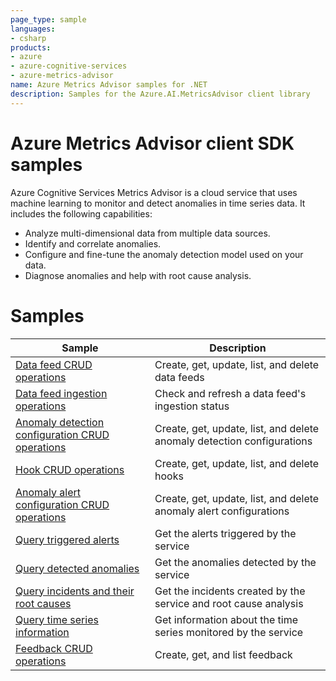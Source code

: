 ```yaml
---
page_type: sample
languages:
- csharp
products:
- azure
- azure-cognitive-services
- azure-metrics-advisor
name: Azure Metrics Advisor samples for .NET
description: Samples for the Azure.AI.MetricsAdvisor client library
---
```


# Azure Metrics Advisor client SDK samples

Azure Cognitive Services Metrics Advisor is a cloud service that uses machine learning to monitor and detect anomalies in time series data. It includes the following capabilities:

- Analyze multi-dimensional data from multiple data sources.
- Identify and correlate anomalies.
- Configure and fine-tune the anomaly detection model used on your data.
- Diagnose anomalies and help with root cause analysis.

# Samples

|**Sample**|**Description**|
|---|---|
|[Data feed CRUD operations][metricsadv-sample1]|Create, get, update, list, and delete data feeds|
|[Data feed ingestion operations][metricsadv-sample2]|Check and refresh a data feed's ingestion status|
|[Anomaly detection configuration CRUD operations][metricsadv-sample3]|Create, get, update, list, and delete anomaly detection configurations|
|[Hook CRUD operations][metricsadv-sample4]|Create, get, update, list, and delete hooks|
|[Anomaly alert configuration CRUD operations][metricsadv-sample5]|Create, get, update, list, and delete anomaly alert configurations|
|[Query triggered alerts][metricsadv-sample6]|Get the alerts triggered by the service|
|[Query detected anomalies][metricsadv-sample7]|Get the anomalies detected by the service|
|[Query incidents and their root causes][metricsadv-sample8]|Get the incidents created by the service and root cause analysis|
|[Query time series information][metricsadv-sample9]|Get information about the time series monitored by the service|
|[Feedback CRUD operations][metricsadv-sample10]|Create, get, and list feedback|

<!-- LINKS -->
[metricsadv-sample1]: https://github.com/Azure/azure-sdk-for-net/tree/master/sdk/metricsadvisor/Azure.AI.MetricsAdvisor/tests/Samples/Sample01_DataFeedCrudOperations.cs
[metricsadv-sample2]: https://github.com/Azure/azure-sdk-for-net/tree/master/sdk/metricsadvisor/Azure.AI.MetricsAdvisor/tests/Samples/Sample02_DataFeedIngestionOperations.cs
[metricsadv-sample3]: https://github.com/Azure/azure-sdk-for-net/tree/master/sdk/metricsadvisor/Azure.AI.MetricsAdvisor/tests/Samples/Sample03_DetectionConfigurationCrudOperations.cs
[metricsadv-sample4]: https://github.com/Azure/azure-sdk-for-net/tree/master/sdk/metricsadvisor/Azure.AI.MetricsAdvisor/tests/Samples/Sample04_HookCrudOperations.cs
[metricsadv-sample5]: https://github.com/Azure/azure-sdk-for-net/tree/master/sdk/metricsadvisor/Azure.AI.MetricsAdvisor/tests/Samples/Sample05_AlertConfigurationCrudOperations.cs
[metricsadv-sample6]: https://github.com/Azure/azure-sdk-for-net/tree/master/sdk/metricsadvisor/Azure.AI.MetricsAdvisor/tests/Samples/Sample06_QueryTriggeredAlerts.cs
[metricsadv-sample7]: https://github.com/Azure/azure-sdk-for-net/tree/master/sdk/metricsadvisor/Azure.AI.MetricsAdvisor/tests/Samples/Sample07_QueryDetectedAnomalies.cs
[metricsadv-sample8]: https://github.com/Azure/azure-sdk-for-net/tree/master/sdk/metricsadvisor/Azure.AI.MetricsAdvisor/tests/Samples/Sample08_QueryIncidentsAndRootCauses.cs
[metricsadv-sample9]: https://github.com/Azure/azure-sdk-for-net/tree/master/sdk/metricsadvisor/Azure.AI.MetricsAdvisor/tests/Samples/Sample09_QueryTimeSeriesInformation.cs
[metricsadv-sample10]: https://github.com/Azure/azure-sdk-for-net/tree/master/sdk/metricsadvisor/Azure.AI.MetricsAdvisor/tests/Samples/Sample10_FeedbackCrudOperations.cs